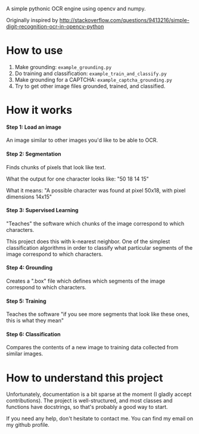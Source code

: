 A simple pythonic OCR engine using opencv and numpy.

Originally inspired by
http://stackoverflow.com/questions/9413216/simple-digit-recognition-ocr-in-opencv-python

How to use
==========

1. Make grounding: `example_grounding.py`
2. Do training and classification: `example_train_and_classify.py`
3. Make grounding for a CAPTCHA: `example_captcha_grounding.py`
4. Try to get other image files grounded, trained, and classified.

How it works
==================

#### Step 1: Load an image

An image similar to other images you'd like to be able to OCR.

#### Step 2: Segmentation

Finds chunks of pixels that look like text.

What the output for one character looks like:
"50 18 14 15"

What it means:
"A possible character was found at pixel 50x18, with pixel dimensions 14x15"

#### Step 3: Supervised Learning

"Teaches" the software which chunks of the image correspond to which characters.

This project does this with k-nearest neighbor. One of the simplest classification algorithms in order to classify what particular segments of the image correspond to which characters.

#### Step 4: Grounding

Creates a ".box" file which defines which segments of the image correspond to which characters.

#### Step 5: Training

Teaches the software "if you see more segments that look like these ones, this is what they mean"

#### Step 6: Classification

Compares the contents of a new image to training data collected from similar images.

How to understand this project
==============================

Unfortunately, documentation is a bit sparse at the moment (I 
gladly accept contributions).
The project is well-structured, and most classes and functions have 
docstrings, so that's probably a good way to start.

If you need any help, don't hesitate to contact me. You can find my 
email on my github profile.
